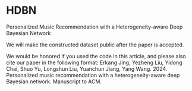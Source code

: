 # HDBN
Personalized Music Recommendation with a Heterogeneity-aware Deep Bayesian Network


We will make the constructed dataset public after the paper is accepted.


We would be honored if you used the code in this article, and please also cite our paper in the following format:
Erkang Jing, Yezheng Liu, Yidong Chai, Shuo Yu, Longshun Liu, Yuanchun Jiang, Yang Wang. 2024. Personalized music recommendation with a heterogeneity-aware deep
Bayesian network. Manuscript to ACM.

